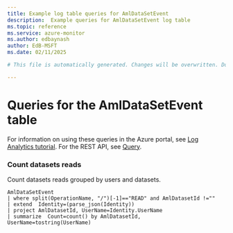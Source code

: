 ```yaml
---
title: Example log table queries for AmlDataSetEvent
description:  Example queries for AmlDataSetEvent log table
ms.topic: reference
ms.service: azure-monitor
ms.author: edbaynash
author: EdB-MSFT
ms.date: 02/11/2025

# This file is automatically generated. Changes will be overwritten. Do not change this file directly. 

---
```


# Queries for the AmlDataSetEvent table

For information on using these queries in the Azure portal, see [Log Analytics tutorial](/azure/azure-monitor/logs/log-analytics-tutorial). For the REST API, see [Query](/rest/api/loganalytics/query).


### Count datasets reads  


Count datasets reads grouped by users and datasets.  

```query
AmlDataSetEvent
| where split(OperationName, "/")[-1]=="READ" and AmlDatasetId !=""
| extend  Identity=(parse_json(Identity))
| project AmlDatasetId, UserName=Identity.UserName
| summarize  Count=count() by AmlDatasetId, UserName=tostring(UserName)
```

